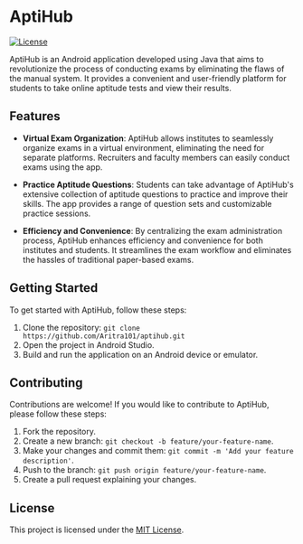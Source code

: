 # AptiHub

[![License](https://img.shields.io/badge/license-MIT-blue.svg)](LICENSE)

AptiHub is an Android application developed using Java that aims to revolutionize the process of conducting exams by eliminating the flaws of the manual system. It provides a convenient and user-friendly platform for students to take online aptitude tests and view their results.

## Features

- **Virtual Exam Organization**: AptiHub allows institutes to seamlessly organize exams in a virtual environment, eliminating the need for separate platforms. Recruiters and faculty members can easily conduct exams using the app.

- **Practice Aptitude Questions**: Students can take advantage of AptiHub's extensive collection of aptitude questions to practice and improve their skills. The app provides a range of question sets and customizable practice sessions.

- **Efficiency and Convenience**: By centralizing the exam administration process, AptiHub enhances efficiency and convenience for both institutes and students. It streamlines the exam workflow and eliminates the hassles of traditional paper-based exams.

## Getting Started

To get started with AptiHub, follow these steps:

1. Clone the repository: `git clone https://github.com/Aritra101/aptihub.git`
2. Open the project in Android Studio.
3. Build and run the application on an Android device or emulator.

## Contributing

Contributions are welcome! If you would like to contribute to AptiHub, please follow these steps:

1. Fork the repository.
2. Create a new branch: `git checkout -b feature/your-feature-name`.
3. Make your changes and commit them: `git commit -m 'Add your feature description'`.
4. Push to the branch: `git push origin feature/your-feature-name`.
5. Create a pull request explaining your changes.

## License

This project is licensed under the [MIT License](LICENSE).
